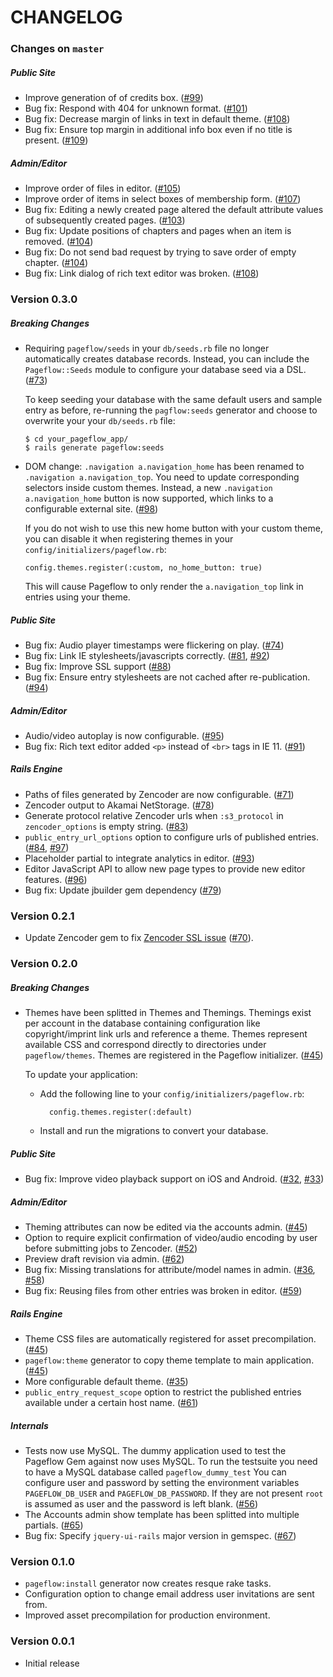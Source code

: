 # CHANGELOG

### Changes on `master`

##### Public Site

- Improve generation of of credits box.
  ([#99](https://github.com/codevise/pageflow/pull/99))
- Bug fix: Respond with 404 for unknown format.
  ([#101](https://github.com/codevise/pageflow/pull/101))
- Bug fix: Decrease margin of links in text in default theme.
  ([#108](https://github.com/codevise/pageflow/pull/108))
- Bug fix: Ensure top margin in additional info box even if no title
  is present.
  ([#109](https://github.com/codevise/pageflow/pull/109))

##### Admin/Editor

- Improve order of files in editor.
  ([#105](https://github.com/codevise/pageflow/pull/105))
- Improve order of items in select boxes of membership form.
  ([#107](https://github.com/codevise/pageflow/pull/107))
- Bug fix: Editing a newly created page altered the default attribute
  values of subsequently created pages.
  ([#103](https://github.com/codevise/pageflow/pull/103))
- Bug fix: Update positions of chapters and pages when an item is
  removed.
  ([#104](https://github.com/codevise/pageflow/pull/104))
- Bug fix: Do not send bad request by trying to save order of empty
  chapter.
  ([#104](https://github.com/codevise/pageflow/pull/104))
- Bug fix: Link dialog of rich text editor was broken.
  ([#108](https://github.com/codevise/pageflow/pull/108))

### Version 0.3.0

##### Breaking Changes

- Requiring `pageflow/seeds` in your `db/seeds.rb` file no longer
  automatically creates database records. Instead, you can include the
  `Pageflow::Seeds` module to configure your database seed via a DSL.
  ([#73](https://github.com/codevise/pageflow/pull/73))

  To keep seeding your database with the same default users and sample
  entry as before, re-running the `pagflow:seeds` generator and choose
  to overwrite your your `db/seeds.rb` file:

      $ cd your_pageflow_app/
      $ rails generate pageflow:seeds

- DOM change: `.navigation a.navigation_home` has been renamed to
  `.navigation a.navigation_top`. You need to update corresponding
  selectors inside custom themes. Instead, a new `.navigation
  a.navigation_home` button is now supported, which links to a
  configurable external site.
  ([#98](https://github.com/codevise/pageflow/pull/98))

  If you do not wish to use this new home button with your custom
  theme, you can disable it when registering themes in your
  `config/initializers/pageflow.rb`:

      config.themes.register(:custom, no_home_button: true)

  This will cause Pageflow to only render the `a.navigation_top` link
  in entries using your theme.

##### Public Site

- Bug fix: Audio player timestamps were flickering on play.
  ([#74](https://github.com/codevise/pageflow/pull/74))
- Bug fix: Link IE stylesheets/javascripts correctly.
  ([#81](https://github.com/codevise/pageflow/pull/81), [#92](https://github.com/codevise/pageflow/pull/92))
- Bug fix: Improve SSL support
  ([#88](https://github.com/codevise/pageflow/pull/88))
- Bug fix: Ensure entry stylesheets are not cached after
  re-publication.
  ([#94](https://github.com/codevise/pageflow/pull/94))

##### Admin/Editor

- Audio/video autoplay is now configurable.
  ([#95](https://github.com/codevise/pageflow/pull/95))
- Bug fix: Rich text editor added `<p>` instead of `<br>` tags in IE 11.
  ([#91](https://github.com/codevise/pageflow/pull/91))

##### Rails Engine

- Paths of files generated by Zencoder are now configurable.
  ([#71](https://github.com/codevise/pageflow/pull/71))
- Zencoder output to Akamai NetStorage.
  ([#78](https://github.com/codevise/pageflow/pull/78))
- Generate protocol relative Zencoder urls when `:s3_protocol` in
  `zencoder_options` is empty string.
  ([#83](https://github.com/codevise/pageflow/pull/83))
- `public_entry_url_options` option to configure urls of published entries.
  ([#84](https://github.com/codevise/pageflow/pull/84), [#97](https://github.com/codevise/pageflow/pull/97))
- Placeholder partial to integrate analytics in editor.
  ([#93](https://github.com/codevise/pageflow/pull/93))
- Editor JavaScript API to allow new page types to provide new editor features.
  ([#96](https://github.com/codevise/pageflow/pull/96))
- Bug fix: Update jbuilder gem dependency
  ([#79](https://github.com/codevise/pageflow/pull/79))

### Version 0.2.1

- Update Zencoder gem to fix [Zencoder SSL issue](http://status.zencoder.com/events/84) ([#70](https://github.com/codevise/pageflow/pull/70)).

### Version 0.2.0

##### Breaking Changes

- Themes have been splitted in Themes and Themings. Themings
  exist per account in the database containing configuration like
  copyright/imprint link urls and reference a theme. Themes represent
  available CSS and correspond directly to directories under
  `pageflow/themes`. Themes are registered in the Pageflow
  initializer.
  ([#45](https://github.com/codevise/pageflow/pull/45))

  To update your application:

  * Add the following line to your `config/initializers/pageflow.rb`:

          config.themes.register(:default)

  * Install and run the migrations to convert your database.

##### Public Site

- Bug fix: Improve video playback support on iOS and Android.
  ([#32](https://github.com/codevise/pageflow/pull/32), [#33](https://github.com/codevise/pageflow/pull/33))

##### Admin/Editor

- Theming attributes can now be edited via the accounts admin.
  ([#45](https://github.com/codevise/pageflow/pull/45))
- Option to require explicit confirmation of video/audio encoding by user
  before submitting jobs to Zencoder.
  ([#52](https://github.com/codevise/pageflow/pull/52))
- Preview draft revision via admin.
  ([#62](https://github.com/codevise/pageflow/pull/62))
- Bug fix: Missing translations for attribute/model names in admin.
  ([#36](https://github.com/codevise/pageflow/pull/36), [#58](https://github.com/codevise/pageflow/pull/66))
- Bug fix: Reusing files from other entries was broken in editor.
  ([#59](https://github.com/codevise/pageflow/pull/58))

##### Rails Engine

- Theme CSS files are automatically registered for asset precompilation.
  ([#45](https://github.com/codevise/pageflow/pull/45))
- `pageflow:theme` generator to copy theme template to main application.
  ([#45](https://github.com/codevise/pageflow/pull/45))
- More configurable default theme.
  ([#35](https://github.com/codevise/pageflow/pull/35))
- `public_entry_request_scope` option to restrict the published
  entries available under a certain host name.
  ([#61](https://github.com/codevise/pageflow/pull/61))

##### Internals

- Tests now use MySQL.
  The dummy application used to test the Pageflow Gem against now uses MySQL.
  To run the testsuite you need to have a MySQL database called `pageflow_dummy_test`
  You can configure user and password by setting the environment variables
  `PAGEFLOW_DB_USER` and `PAGEFLOW_DB_PASSWORD`. If they are not present `root` is
  assumed as user and the password is left blank.
  ([#56](https://github.com/codevise/pageflow/pull/56))
- The Accounts admin show template has been splitted into multiple
  partials.
  ([#65](https://github.com/codevise/pageflow/pull/65))
- Bug fix: Specify `jquery-ui-rails` major version in gemspec.
  ([#67](https://github.com/codevise/pageflow/pull/67))

### Version 0.1.0

- `pageflow:install` generator now creates resque rake tasks.
- Configuration option to change email address user invitations are sent from.
- Improved asset precompilation for production environment.

### Version 0.0.1

- Initial release
